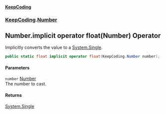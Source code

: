 #### [KeepCoding](index.md 'index')
### [KeepCoding](KeepCoding.md 'KeepCoding').[Number](KeepCoding_Number.md 'KeepCoding.Number')
## Number.implicit operator float(Number) Operator
Implicitly converts the value to a [System.Single](https://docs.microsoft.com/en-us/dotnet/api/System.Single 'System.Single').  
```csharp
public static float implicit operator float(KeepCoding.Number number);
```
#### Parameters
<a name='KeepCoding_Number_op_Implicitfloat(KeepCoding_Number)_number'></a>
`number` [Number](KeepCoding_Number.md 'KeepCoding.Number')  
The number to cast.
  
#### Returns
[System.Single](https://docs.microsoft.com/en-us/dotnet/api/System.Single 'System.Single')  
